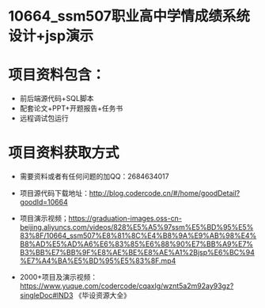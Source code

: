 # 10664_ssm507职业高中学情成绩系统设计+jsp演示
  
# 项目资料包含：
* 前后端源代码+SQL脚本
* 配套论文+PPT+开题报告+任务书
* 远程调试包运行

# 项目资料获取方式
* 需要资料或者有任何问题的加QQ：2684634017

* 项目源代码下载地址：http://blog.codercode.cn/#/home/goodDetail?goodId=10664

* 项目演示视频；https://graduation-images.oss-cn-beijing.aliyuncs.com/videos/828%E5%A5%97ssm%E5%BD%95%E5%83%8F/10664_ssm507%E8%81%8C%E4%B8%9A%E9%AB%98%E4%B8%AD%E5%AD%A6%E6%83%85%E6%88%90%E7%BB%A9%E7%B3%BB%E7%BB%9F%E8%AE%BE%E8%AE%A1%2Bjsp%E6%BC%94%E7%A4%BA%E5%BD%95%E5%83%8F.mp4



* 2000+项目及演示视频：https://www.yuque.com/codercode/cqaxlg/wznt5a2m92ay93gz?singleDoc#lND3 《毕设资源大全》




